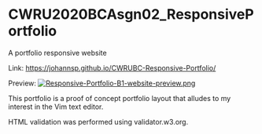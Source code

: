 # CWRU2020BCAsgn02_ResponsivePortfolio
A portfolio responsive website

Link:
https://johannsp.github.io/CWRUBC-Responsive-Portfolio/

Preview:
[![Responsive-Portfolio-B1-website-preview.png](https://i.postimg.cc/pXMVMw7M/Responsive-Portfolio-B1-website-preview.png)](https://postimg.cc/pykMD6Rs)

This portfolio is a proof of concept portfolio layout that alludes to my
interest in the Vim text editor.

HTML validation was performed using validator.w3.org.

